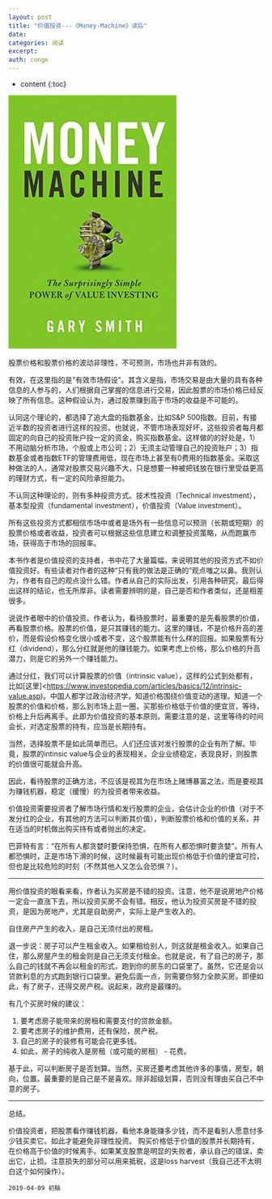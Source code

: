 ```yaml
---
layout: post
title: "价值投资---《Money-Machine》读后"
date:
categories: 阅读
excerpt:
auth: conge
---
```

* content
{:toc}

![ ](/assets/images/阅读/118382-e1c3b6a217e8b612.png)

股票价格和股票价格的波动非理性，不可预测，市场也并非有效的。

有效，在这里指的是“有效市场假设”。其含义是指，市场交易是由大量的具有各种信息的人参与的，人们根据自己掌握的信息进行交易，因此股票的市场价格已经反映了所有信息。这种假设认为，通过股票赚到高于市场的收益是不可能的。

认同这个理论的，都选择了追大盘的指数基金，比如S&P 500指数。目前，有接近半数的投资者进行这样的投资。也就说，不管市场表现好坏，这些投资者每月都固定的向自己的投资账户投一定的资金，购买指数基金。这样做的的好处是，1）不用动脑分析市场，个股或上市公司；2）无须主动管理自己的投资账户；3）指数基金或者指数ETF的管理费用低，现在市场上甚至有0费用的指数基金。采取这种做法的人，通常对股票交易兴趣不大，只是想要一种被把钱放在银行里受益更高的理财方式，有一定的风险承担能力。

不认同这种理论的，则有多种投资方式。技术性投资（Technical investment），基本型投资（fundamental investment），价值投资（Value investment）。

所有这些投资方式都相信市场中或者是场外有一些信息可以预测（长期或短期）的股票价格或者收益，投资者可以根据这些信息建立和调整投资策略，从而跑赢市场，获得高于市场的回报率。

本书作者是价值投资的支持者，书中花了大量篇幅，来说明其他的投资方式不如价值投资好。有些读者对作者的这种“只有我的做法是正确的”观点嗤之以鼻。我则认为，作者有自己的观点没什么错。作者从自己的实际出发，引用各种研究，最后得出这样的结论，也无所厚非。读者需要辨明的是，自己是否和作者类似，还是相差很多。

说说作者眼中的价值投资。作者认为，看待股票时，最重要的是先看股票的价值，再看股票价格。股票的价值，是只其赚钱的能力。这里的赚钱，不是价格升高的差价，而是假设价格变化很小或者不变，这个股票能有什么样的回报。如果股票有分红（dividend），那么分红就是他的赚钱能力。如果考虑上价格，那么价格的升高潜力，则是它的另外一个赚钱能力。

通过分红，我们可以计算股票的价值（intrinsic value），这样的公式到处都有，比如[这里]<https://www.investopedia.com/articles/basics/12/intrinsic-value.asp)。中国人都学过政治经济学，知道价格围绕价值变动的道理。知道一个股票的价值和价格，那么到市场上逛一圈，买那些价格低于价值的便宜货，等待，价格上升后再离手。此即为价值投资的基本原则。需要注意的是，这里等待的时间会长，对选定股票的持有，应当是长期持有。

当然，选择股票不是如此简单而已。人们还应该对发行股票的企业有所了解。毕竟，股票的intinsic value与企业的表现相关。企业业绩稳定，表现良好，则股票的价值很可能就会升高。

因此，看待股票的正确方法，不应该是视其为在市场上赌博暴富之法，而是要视其为赚钱机器，稳定（缓慢）的为投资者带来收益。

价值投资需要投资者了解市场行情和发行股票的企业，会估计企业的价值（对于不发分红的企业，有其他的方法可以判断其价值），判断股票价格和价值的关系，并在适当的时机做出购买持有或者抛出的决定。

巴菲特有言：“在所有人都贪婪时要保持恐惧，在所有人都恐惧时要贪婪"。所有人都恐惧时，正是市场下滑的时候，这时候最有可能出现价格低于价值的便宜可捡，但也是比较危险的时刻（不然其他人又怎么会恐惧？）。

------

用价值投资的眼看来看，作者认为买房是不错的投资。注意，他不是说房地产价格一定会一直涨下去，所以投资买房不会有错。相反，他认为投资买房是不错的投资，是因为房地产，尤其是自助房产，实际上是产生收入的。

自住房产产生的收入，是自己无须付出的房租。

退一步说：房子可以产生租金收入。如果租给别人，则这就是租金收入。如果自己住，那么房屋产生的租金则是自己无须支付租金。也就是说，有了自己的房子，那么自己的钱就不再会以租金的形式，跑到你的房东的口袋里了。虽然，它还是会以贷款利息的方式跑到银行口袋里。避免后面一点，则需要你努力全款买房。即便如此，有了房子，还得交房产税。说起来，政府是最赚的。

有几个买房时候的建议：

1. 要考虑房子能带来的房租和需要支付的贷款金额。
2. 要考虑房子的维护费用，还有保险，房产税。
3. 自己的房子的装修有可能会花更多钱。
4. 如此，房子的纯收入是房租（或可能的房租） - 花费。

基于此，可以判断房子是否划算。当然，买房还要考虑其他许多的事情，房型，朝向，位置。最重要的是自己是不是喜欢。除非超级划算，否则没有理由买自己不中意的房子。

------

总结。

价值投资者，把股票看作赚钱机器，看他本身能赚多少钱，而不是看别人愿意付多少钱买卖它。如此才能避免非理性投资。
购买价格低于价值的股票并长期持有，在价格高于价值的时候离手。如果某支股票是明显的失败者，承认自己的错误，卖出它，止损。注意损失的部分可以用来抵税，这是loss harvest（我自己还不太明白这个如何操作）。

```
2019-04-09 初稿
```
